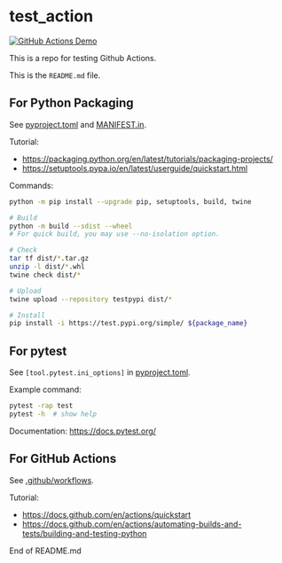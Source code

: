 # test_action

[![GitHub Actions Demo](https://github.com/jhj0411jhj/test_action/actions/workflows/github-actions-demo.yml/badge.svg)](https://github.com/jhj0411jhj/test_action/actions/workflows/github-actions-demo.yml)

This is a repo for testing Github Actions.

This is the `README.md` file.

## For Python Packaging

See [pyproject.toml](pyproject.toml) and [MANIFEST.in](MANIFEST.in).

Tutorial:
* https://packaging.python.org/en/latest/tutorials/packaging-projects/
* https://setuptools.pypa.io/en/latest/userguide/quickstart.html

Commands:
```bash
python -m pip install --upgrade pip, setuptools, build, twine

# Build
python -m build --sdist --wheel
# For quick build, you may use --no-isolation option.

# Check
tar tf dist/*.tar.gz
unzip -l dist/*.whl
twine check dist/*

# Upload
twine upload --repository testpypi dist/*

# Install
pip install -i https://test.pypi.org/simple/ ${package_name}
```

## For pytest

See `[tool.pytest.ini_options]` in [pyproject.toml](pyproject.toml).

Example command:
```bash
pytest -rap test
pytest -h  # show help
```

Documentation: https://docs.pytest.org/

## For GitHub Actions

See [.github/workflows](.github/workflows).

Tutorial:
* https://docs.github.com/en/actions/quickstart
* https://docs.github.com/en/actions/automating-builds-and-tests/building-and-testing-python

End of README.md
